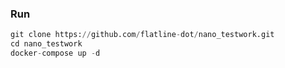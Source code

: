 ### Run
```python
git clone https://github.com/flatline-dot/nano_testwork.git
cd nano_testwork
docker-compose up -d
````
